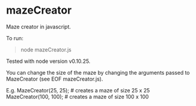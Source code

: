 mazeCreator
===========

Maze creator in javascript.

To run:
  > node mazeCreator.js

Tested with node version v0.10.25.

You can change the size of the maze by changing the arguments passed to
MazeCreator (see EOF mazeCreator.js).

E.g.
  MazeCreator(25, 25); # creates a maze of size 25 x 25
  MazeCreator(100, 100); # creates a maze of size 100 x 100

